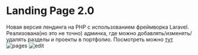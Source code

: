 # Landing Page 2.0
Новая версия лендинга на PHP с использованием фреймворка Laravel.
Реализована(но это не точно) админка, где можно добавлять/изменять/удалять разделы и проекты в портфолио.
Посмотреть можно [тут](https://dmitrywebdev.000webhostapp.com/)
![pages](https://image.ibb.co/kp4iAc/image.png)
![edit](https://image.ibb.co/nc6fqc/image.png)
